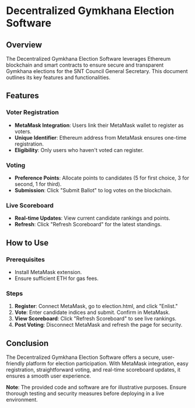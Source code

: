 # Decentralized Gymkhana Election Software

## Overview

The Decentralized Gymkhana Election Software leverages Ethereum blockchain and smart contracts to ensure secure and transparent Gymkhana elections for the SNT Council General Secretary. This document outlines its key features and functionalities.

## Features

### Voter Registration

- **MetaMask Integration**: Users link their MetaMask wallet to register as voters.
- **Unique Identifier**: Ethereum address from MetaMask ensures one-time registration.
- **Eligibility**: Only users who haven't voted can register.

### Voting

- **Preference Points**: Allocate points to candidates (5 for first choice, 3 for second, 1 for third).
- **Submission**: Click "Submit Ballot" to log votes on the blockchain.

### Live Scoreboard

- **Real-time Updates**: View current candidate rankings and points.
- **Refresh**: Click "Refresh Scoreboard" for the latest standings.

## How to Use

### Prerequisites

- Install MetaMask extension.
- Ensure sufficient ETH for gas fees.

### Steps

1. **Register**: Connect MetaMask, go to election.html, and click "Enlist."
2. **Vote**: Enter candidate indices and submit. Confirm in MetaMask.
3. **View Scoreboard**: Click "Refresh Scoreboard" to see live rankings.
4. **Post Voting**: Disconnect MetaMask and refresh the page for security.

## Conclusion

The Decentralized Gymkhana Election Software offers a secure, user-friendly platform for election participation. With MetaMask integration, easy registration, straightforward voting, and real-time scoreboard updates, it ensures a smooth user experience. 

**Note**: The provided code and software are for illustrative purposes. Ensure thorough testing and security measures before deploying in a live environment.

